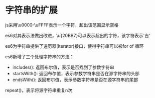 # 字符串的扩展

js采用\u0000-\uFFFF表示一个字符，超出该范围显示空格

es6对其表示法做出改进，\u{20BB7}可以表示超出的字符，该字符表示'吉'

es6为字符串提供了遍历器(Iterator)接口，使得字符串可以被for of 循环

es6新增了三个处理字符串的方法：

* includes(): 返回布尔值，表示是否找到了参数字符串
* startsWith(): 返回布尔值，表示参数字符串是否在源字符串的头部
* endsWith(): 返回布尔值，表示参数字符串是否在源字符串的尾部

repeat()，表示将源字符串重复n次

